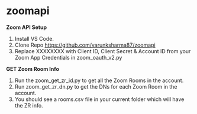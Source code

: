 # zoomapi
**Zoom API Setup**
1. Install VS Code.
2. Clone Repo https://github.com/varunksharma87/zoomapi
3. Replace XXXXXXXX with Client ID, Client Secret & Account ID from your Zoom App Credentials in zoom_oauth_v2.py

**GET Zoom Room Info**
1. Run the zoom_get_zr_id.py to get all the Zoom Rooms in the account.
2. Run zoom_get_zr_dn.py to get the DNs for each Zoom Room in the account.
3. You should see a rooms.csv file in your current folder which will have the ZR info.
